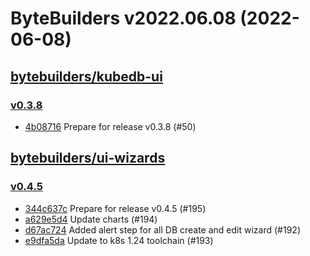 # ByteBuilders v2022.06.08 (2022-06-08)


## [bytebuilders/kubedb-ui](https://github.com/bytebuilders/kubedb-ui)

### [v0.3.8](https://github.com/bytebuilders/kubedb-ui/releases/tag/v0.3.8)

- [4b08716](https://github.com/bytebuilders/kubedb-ui/commit/4b08716) Prepare for release v0.3.8 (#50)



## [bytebuilders/ui-wizards](https://github.com/bytebuilders/ui-wizards)

### [v0.4.5](https://github.com/bytebuilders/ui-wizards/releases/tag/v0.4.5)

- [344c637c](https://github.com/bytebuilders/ui-wizards/commit/344c637c) Prepare for release v0.4.5 (#195)
- [a629e5d4](https://github.com/bytebuilders/ui-wizards/commit/a629e5d4) Update charts (#194)
- [d67ac724](https://github.com/bytebuilders/ui-wizards/commit/d67ac724) Added alert step for all DB create and edit wizard (#192)
- [e9dfa5da](https://github.com/bytebuilders/ui-wizards/commit/e9dfa5da) Update to k8s 1.24 toolchain (#193)



